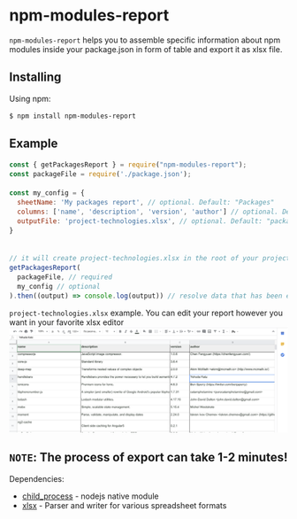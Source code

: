 # npm-modules-report

`npm-modules-report` helps you to assemble specific information about npm modules inside your package.json in form of table and export it as xlsx file.

## Installing

Using npm:

```bash
$ npm install npm-modules-report
```

## Example

```js
const { getPackagesReport } = require("npm-modules-report");
const packageFile = require('./package.json');

const my_config = {
  sheetName: 'My packages report', // optional. Default: "Packages"
  columns: ['name', 'description', 'version', 'author'] // optional. Default: ['name', 'description']
  outputFile: 'project-technologies.xlsx', // optional. Default: "packages.xlsx"
}


// it will create project-technologies.xlsx in the root of your project
getPackagesReport(
  packageFile, // required
  my_config // optional
).then((output) => console.log(output)) // resolve data that has been exported

```

`project-technologies.xlsx` example. You can edit your report however you want in your favorite xlsx editor
![Preview](./preview.png)

## `NOTE`: The process of export can take 1-2 minutes!

Dependencies:

- [child_process](https://nodejs.org/api/child_process.html) - nodejs native module
- [xlsx](https://www.npmjs.com/package/xlsx) - Parser and writer for various spreadsheet formats
